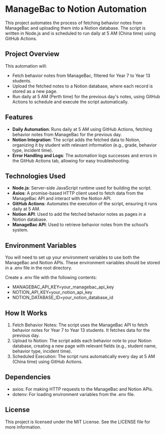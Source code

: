 # ManageBac to Notion Automation

This project automates the process of fetching behavior notes from ManageBac and uploading them into a Notion database. The script is written in Node.js and is scheduled to run daily at 5 AM (China time) using GitHub Actions.

## Project Overview

This automation will:
- Fetch behavior notes from ManageBac, filtered for Year 7 to Year 13 students.
- Upload the fetched notes to a Notion database, where each record is stored as a new page.
- Run daily at 5 AM (Perth time) for the previous day's notes, using GitHub Actions to schedule and execute the script automatically.

## Features

- **Daily Automation**: Runs daily at 5 AM using GitHub Actions, fetching behavior notes from ManageBac for the previous day.
- **Notion Integration**: The script adds the fetched data to Notion, organizing it by student with relevant information (e.g., grade, behavior type, incident time).
- **Error Handling and Logs**: The automation logs successes and errors in the GitHub Actions tab, allowing for easy troubleshooting.

## Technologies Used

- **Node.js**: Server-side JavaScript runtime used for building the script.
- **Axios**: A promise-based HTTP client used to fetch data from the ManageBac API and interact with the Notion API.
- **GitHub Actions**: Automates the execution of the script, ensuring it runs daily at 5 AM.
- **Notion API**: Used to add the fetched behavior notes as pages in a Notion database.
- **ManageBac API**: Used to retrieve behavior notes from the school’s system.

## Environment Variables

You will need to set up your environment variables to use both the ManageBac and Notion APIs. These environment variables should be stored in a .env file in the root directory.

Create a .env file with the following contents:
- MANAGEBAC_API_KEY=your_managebac_api_key
- NOTION_API_KEY=your_notion_api_key
- NOTION_DATABASE_ID=your_notion_database_id

## How It Works

1.	Fetch Behavior Notes: The script uses the ManageBac API to fetch behavior notes for Year 7 to Year 13 students. It fetches data for the previous day.
2.	Upload to Notion: The script adds each behavior note to your Notion database, creating a new page with relevant fields (e.g., student name, behavior type, incident time).
3.	Scheduled Execution: The script runs automatically every day at 5 AM (China time) using GitHub Actions.

## Dependencies
- axios: For making HTTP requests to the ManageBac and Notion APIs.
- dotenv: For loading environment variables from the .env file.

## License

This project is licensed under the MIT License. See the LICENSE file for more information.
